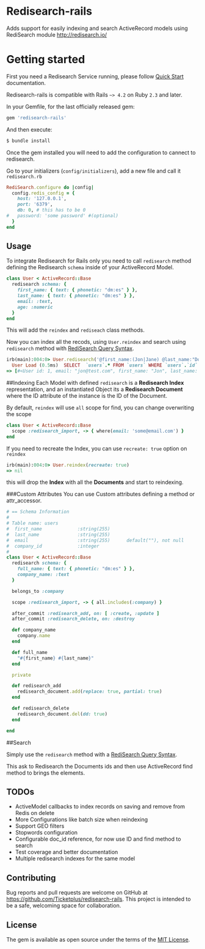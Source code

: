# Redisearch-rails

Adds support for easily indexing and search ActiveRecord models using RediSearch module http://redisearch.io/

# Getting started

First you need a Redisearch Service running, please follow [Quick Start](https://oss.redislabs.com/redisearch/Quick_Start.html) documentation.

Redisearch-rails is compatible with Rails `~> 4.2` on Ruby `2.3` and later.

In your Gemfile, for the last officially released gem:

```ruby
gem 'redisearch-rails'
```

And then execute:

```bash
$ bundle install
```

Once the gem installed you will need to add the configuration to cannect to redisearch.

Go to your initializers (`config/initializers`), add a new file and call it `redisearch.rb`

```ruby
RediSearch.configure do |config|
  config.redis_config = {
    host: '127.0.0.1',
    port: '6379',
    db: 0, # this has to be 0
#   password: 'some password' #(optional)
  }
end
```


## Usage

To integrate Redisearch for Rails only you need to call `redisearch` method defining the Redisearch `schema` inside of your ActiveRecord Model.

```ruby
class User < ActiveRecord::Base
  redisearch schema: {
    first_name: { text: { phonetic: "dm:es" } },
    last_name: { text: { phonetic: "dm:es" } },
    email: :text,
    age: :numeric
  }
end
```

This will add the `reindex` and `rediseach` class methods.

Now you can index all the recods, using `User.reindex` and search using `redisearch` method with [RediSearch Query Syntax](https://oss.redislabs.com/redisearch/Query_Syntax.html).

```ruby
irb(main):004:0> User.redisearch('@first_name:(Jon|Jane) @last_name:"Doe"')
  User Load (0.5ms)  SELECT  `users`.* FROM `users` WHERE `users`.`id` IN (2, 1)
=> [#<User id: 1, email: "jon@test.com", first_name: "Jon", last_name: "Doe", created_at: "2020-1-06 19:21:36", updated_at: "2020-1-06 19:24:43", age: 15>, #<User id: 2, email: "Jane@other.com", first_name: "Jane", last_name: "Doe", created_at: "2020-1-06 22:19:00", updated_at: "2020-1-06 22:19:00", age: 20>]
```


##Indexing
Each Model with defined `redisearch` is a **Redisearch Index** representation, and an instantiated Object its a **Redisearch Document** where the ID attribute of the instance is the ID of the Document.

By default, `reindex` will use `all` scope for find, you can change overwriting the scope

```ruby
class User < ActiveRecord::Base
  scope :redisearch_import, -> { where(email: 'some@email.com') }
end
```

If you need to recreate the Index, you can use `recreate: true` option on `reindex`

```ruby
irb(main):004:0> User.reindex(recreate: true)
=> nil
```

this will drop the **Index** with all the **Documents** and start to reindexing.

###Custom Attributes
You can use Custom attributes defining a method or attr_accessor.

```ruby
# == Schema Information
#
# Table name: users
#  first_name             :string(255)
#  last_name              :string(255)
#  email                  :string(255)      default(""), not null
#  company_id             :integer
#
class User < ActiveRecord::Base
  redisearch schema: {
    full_name: { text: { phonetic: "dm:es" } },
    company_name: :text
  }

  belongs_to :company

  scope :redisearch_import, -> { all.includes(:company) }

  after_commit :redisearch_add, on: [ :create, :update ]
  after_commit :redisearch_delete, on: :destroy

  def company_name
    company.name
  end

  def full_name
    "#{first_name} #{last_name}"
  end

  private

  def redisearch_add
    redisearch_document.add(replace: true, partial: true)
  end

  def redisearch_delete
    redisearch_document.del(dd: true)
  end

end
```


##Search

Simply use the `redisearch` method with a [RediSearch Query Syntax](https://oss.redislabs.com/redisearch/Query_Syntax.html).

This ask to Redisearch the Documents ids and then use ActiveRecord find method to brings the elements.

## TODOs

* ActiveModel callbacks to index records on saving and remove from Redis on delete
* More Configurations like batch size when reindexing
* Support GEO filters
* Stopwords configuration
* Configurable doc_id reference, for now use ID and find method to search
* Test coverage and better documentation
* Multiple redisearch indexes for the same model

## Contributing

Bug reports and pull requests are welcome on GitHub at https://github.com/Ticketplus/redisearch-rails. This project is intended to be a safe, welcoming space for collaboration.

## License

The gem is available as open source under the terms of the [MIT License](http://opensource.org/licenses/MIT).
